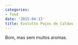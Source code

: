 ```yaml
---
categories:
- food
date: '2015-04-13'
title: Evolutto Poços de Caldas
---
```


Bom, mas sem muitos aromas.